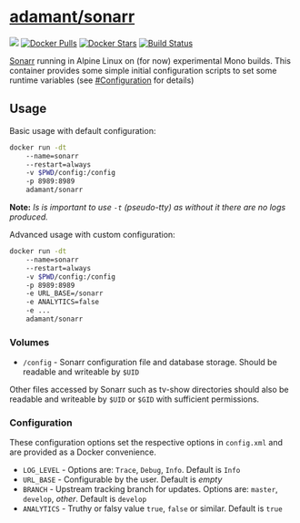 [hub]: https://hub.docker.com/r/adamant/sonarr

# [adamant/sonarr][hub]

[![](https://images.microbadger.com/badges/image/adamant/sonarr.svg)](https://microbadger.com/images/adamant/sonarr) [![Docker Pulls](https://img.shields.io/docker/pulls/adamant/sonarr.svg)][hub] [![Docker Stars](https://img.shields.io/docker/stars/adamant/sonarr.svg)][hub] [![Build Status](https://drone.adam-ant.co.uk/api/badges/Adam-Ant/docker-sonarr/status.svg)](https://drone.adam-ant.co.uk/Adam-Ant/docker-sonarr)

[Sonarr](https://github.com/Sonarr/Sonarr) running in Alpine Linux on (for now) experimental Mono builds. This container provides some simple initial configuration scripts to set some runtime variables (see [#Configuration](#configuration) for details)

## Usage

Basic usage with default configuration:
```bash
docker run -dt
    --name=sonarr
    --restart=always
    -v $PWD/config:/config
    -p 8989:8989
    adamant/sonarr
```

**Note:** _Is is important to use `-t` (pseudo-tty) as without it there are no logs produced._

Advanced usage with custom configuration:
```bash
docker run -dt
    --name=sonarr
    --restart=always
    -v $PWD/config:/config
    -p 8989:8989
    -e URL_BASE=/sonarr
    -e ANALYTICS=false
    -e ...
    adamant/sonarr
```

### Volumes

* `/config` - Sonarr configuration file and database storage. Should be readable and writeable by `$UID` 

Other files accessed by Sonarr such as tv-show directories should also be readable and writeable by `$UID` or `$GID` with sufficient permissions.

### Configuration

These configuration options set the respective options in `config.xml` and are provided as a Docker convenience.

* `LOG_LEVEL` - Options are:  `Trace`, `Debug`, `Info`. Default is `Info`
* `URL_BASE`  - Configurable by the user. Default is _empty_
* `BRANCH`    - Upstream tracking branch for updates. Options are: `master`, `develop`, _other_. Default is `develop`
* `ANALYTICS` - Truthy or falsy value `true`, `false` or similar. Default is `true`
